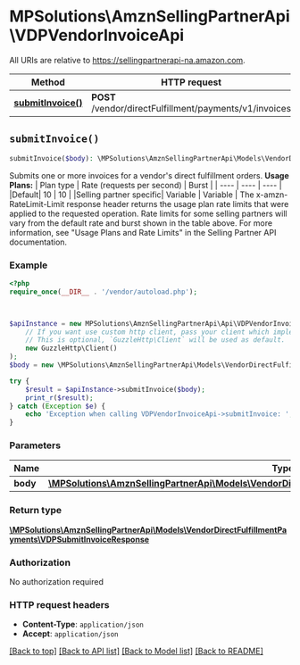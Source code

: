 # MPSolutions\AmznSellingPartnerApi\VDPVendorInvoiceApi

All URIs are relative to https://sellingpartnerapi-na.amazon.com.

Method | HTTP request | Description
------------- | ------------- | -------------
[**submitInvoice()**](VDPVendorInvoiceApi.md#submitInvoice) | **POST** /vendor/directFulfillment/payments/v1/invoices | 


## `submitInvoice()`

```php
submitInvoice($body): \MPSolutions\AmznSellingPartnerApi\Models\VendorDirectFulfillmentPayments\VDPSubmitInvoiceResponse
```



Submits one or more invoices for a vendor's direct fulfillment orders.  **Usage Plans:**  | Plan type | Rate (requests per second) | Burst | | ---- | ---- | ---- | |Default| 10 | 10 | |Selling partner specific| Variable | Variable |  The x-amzn-RateLimit-Limit response header returns the usage plan rate limits that were applied to the requested operation. Rate limits for some selling partners will vary from the default rate and burst shown in the table above. For more information, see \"Usage Plans and Rate Limits\" in the Selling Partner API documentation.

### Example

```php
<?php
require_once(__DIR__ . '/vendor/autoload.php');



$apiInstance = new MPSolutions\AmznSellingPartnerApi\Api\VDPVendorInvoiceApi(
    // If you want use custom http client, pass your client which implements `GuzzleHttp\ClientInterface`.
    // This is optional, `GuzzleHttp\Client` will be used as default.
    new GuzzleHttp\Client()
);
$body = new \MPSolutions\AmznSellingPartnerApi\Models\VendorDirectFulfillmentPayments\VDPSubmitInvoiceRequest(); // \MPSolutions\AmznSellingPartnerApi\Models\VendorDirectFulfillmentPayments\VDPSubmitInvoiceRequest

try {
    $result = $apiInstance->submitInvoice($body);
    print_r($result);
} catch (Exception $e) {
    echo 'Exception when calling VDPVendorInvoiceApi->submitInvoice: ', $e->getMessage(), PHP_EOL;
}
```

### Parameters

Name | Type | Description  | Notes
------------- | ------------- | ------------- | -------------
 **body** | [**\MPSolutions\AmznSellingPartnerApi\Models\VendorDirectFulfillmentPayments\VDPSubmitInvoiceRequest**](../Model/VDPSubmitInvoiceRequest.md)|  |

### Return type

[**\MPSolutions\AmznSellingPartnerApi\Models\VendorDirectFulfillmentPayments\VDPSubmitInvoiceResponse**](../Model/VDPSubmitInvoiceResponse.md)

### Authorization

No authorization required

### HTTP request headers

- **Content-Type**: `application/json`
- **Accept**: `application/json`

[[Back to top]](#) [[Back to API list]](../../README.md#endpoints)
[[Back to Model list]](../../README.md#models)
[[Back to README]](../../README.md)
